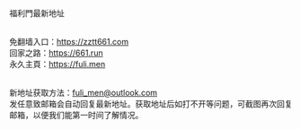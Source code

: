 福利門最新地址

<br>免翻墙入口：https://zztt661.com
<br>回家之路：https://661.run
<br>永久主頁：https://fuli.men

<br>新地址获取方法：fuli_men@outlook.com
<br>发任意致邮箱会自动回复最新地址。获取地址后如打不开等问题，可截图再次回复邮箱，以便我们能第一时间了解情况。
